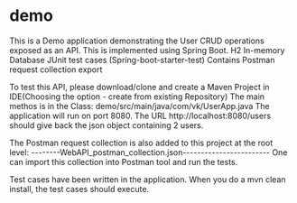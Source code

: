 # demo
This is a Demo application demonstrating the User CRUD operations exposed as an API. 
This is implemented using Spring Boot.
H2 In-memory Database
JUnit test cases (Spríng-boot-starter-test)
Contains Postman request collection export


To test this API, please download/clone and create a Maven Project in IDE(Choosing the option - create from existing Repository)
The main methos  is in the Class: demo/src/main/java/com/vk/UserApp.java 
The application will run on port 8080.
The URL http://localhost:8080/users should give back the json object containing 2 users.

The Postman request collection is also added to this project at the root level: 
--------WebAPI_postman_collection.json------------------------
One can import this collection into Postman tool and run the tests.

Test cases have been written in the application.
When you do a mvn clean install, the test cases should execute.
